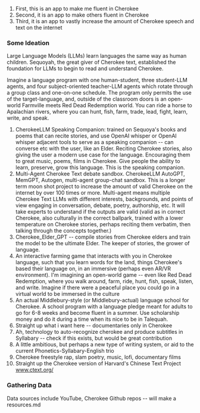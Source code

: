 1. First, this is an app to make me fluent in Cherokee
2. Second, it is an app to make others fluent in Cherokee
3. Third, it is an app to vastly increase the amount of Cherokee speech and text on the internet


### Some Ideation
Large Language Models (LLMs) learn languages the same way as human children. Sequoyah, the great giver of Cherokee text, established the foundation for LLMs to begin to read and understand Cherokee. 

Imagine a language program with one human-student, three student-LLM agents, and four subject-oriented teacher-LLM agents which rotate through a group class and one-on-one schedule. The program only permits the use of the target-language, and, outside of the classroom doors is an open-world Farmville meets Red Dead Redemption world. You can ride a horse to Apalachian rivers, where you can hunt, fish, farm, trade, lead, fight, learn, write, and speak. 

1. CherokeeLLM Speaking Companion: trained on Sequoya's books and poems that can recite stories, and use OpenAI whisper or OpenAI whisper adjacent tools to serve as a speaking companion -- can converse etc with the user, like an Elder. Reciting Cherokee stories, also giving the user a modern use case for the language. Encouraging them to great music, poems, films in Cherokee. Give people the ability to learn, preserve, grow this language. This is the speaking companion. 
2. Multi-Agent Cherokee Text debate sandbox. CherokeeLLM AutoGPT, MemGPT, Autogen, multi-agent group-chat sandbox. This is a longer term moon shot project to increase the amount of valid Cherokee on the internet by over 100 times or more. Multi-agent means multiple Cherokee Text LLMs with different interests, backgrounds, and points of view engaging in conversation, debate, poetry, authorship, etc. It will take experts to understand if the outputs are valid (valid as in correct Cherokee, also culturally in the correct ballpark, trained with a lower temperature on Cherokee stories, perhaps reciting them verbatim, then talking through the concepts together.)
3. Cherokee_Elder_GPT -- compile stories from Cherokee elders and train the model to be the ultimate Elder. The keeper of stories, the grower of language. 
4. An interactive farming game that interacts with you in Cherokee language, such that you learn words for the land, things Cherokee's based their language on, in an immersive (perhaps even AR/VR environment). I'm imagining an open-world game -- even like Red Dead Redemption, where you walk around, farm, ride, hunt, fish, speak, listen, and write. Imagine if there were a peaceful place you could go in a virtual world to be immersed in the culture 
5. An actual Middlebury-style (or Middlebury-actual) language school for Cherokee. A school program with a language pledge meant for adults to go for 6-8 weeks and become fluent in a summer. Use scholarship money and do it during a time when its nice to be in Talequah. 
6. Straight up what i want here -- documentaries only in Cherokee 
7. Ah, technology to auto-recognize cherokee and produce subtitles in Syllabary -- check if this exists, but would be great contribution 
8. A little ambitious, but perhaps a new type of writing system, or aid to the current Phonetics-Syllabary-English trio 
9. Cherokee freestyle rap, slam poetry, music, lofi, documentary films
10. Straight up the Cherokee version of Harvard's Chinese Text Project www.ctext.org/

### Gathering Data 
Data sources include YouTube, Cherokee Github repos -- will make a resources.md
